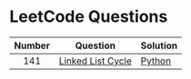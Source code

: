 # LeetCode Questions

| Number | Question                                                              | Solution                                                                                                                                  |
|:------:|-----------------------------------------------------------------------|-------------------------------------------------------------------------------------------------------------------------------------------|
| 141    | [Linked List Cycle](https://leetcode.com/problems/linked-list-cycle/) | [Python](https://github.com/Dernbu/coding-problems/blob/091aa322cdd7583352d8e2d23587bb021c1a39c3/leetcode/141%20Linked%20List%20Cycle.py) |
